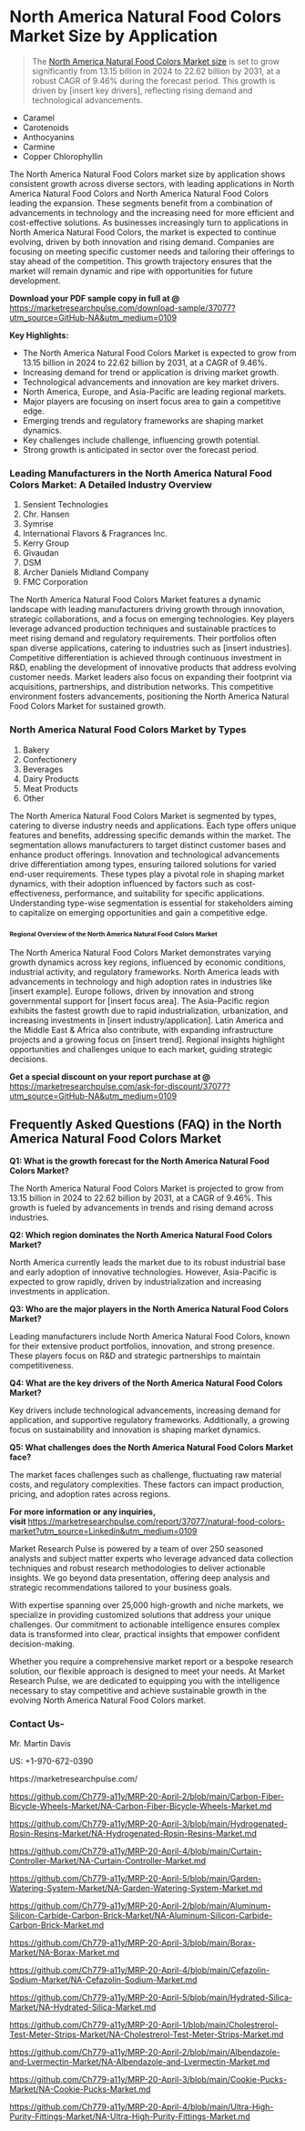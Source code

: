 <h1>North America Natural Food Colors Market&nbsp;Size by Application</h1><blockquote><p>The <a href="https://marketresearchpulse.com/download-sample/37077?utm_source=GitHub-NA&amp;utm_medium=0109">North America Natural Food Colors Market size</a> is set to grow significantly from 13.15 billion in 2024 to 22.62 billion by 2031, at a robust CAGR of 9.46% during the forecast period. This growth is driven by [insert key drivers], reflecting rising demand and technological advancements.</p></blockquote><ul><li>Caramel <li> Carotenoids <li> Anthocyanins <li> Carmine <li> Copper Chlorophyllin</li></ul><p>The North America Natural Food Colors market size by application shows consistent growth across diverse sectors, with leading applications in North America Natural Food Colors and North America Natural Food Colors leading the expansion. These segments benefit from a combination of advancements in technology and the increasing need for more efficient and cost-effective solutions. As businesses increasingly turn to applications in North America Natural Food Colors, the market is expected to continue evolving, driven by both innovation and rising demand. Companies are focusing on meeting specific customer needs and tailoring their offerings to stay ahead of the competition. This growth trajectory ensures that the market will remain dynamic and ripe with opportunities for future development.</p><p><strong>Download your PDF sample copy in full at @ </strong><a href="https://marketresearchpulse.com/download-sample/37077?utm_source=GitHub-NA&amp;utm_medium=0109">https://marketresearchpulse.com/download-sample/37077?utm_source=GitHub-NA&amp;utm_medium=0109</a></p><p><strong>Key Highlights: </strong></p><ul><li>The North America Natural Food Colors Market is expected to grow from 13.15 billion in 2024 to 22.62 billion by 2031, at a CAGR of 9.46%.</li><li>Increasing demand for trend or application is driving market growth.</li><li>Technological advancements and innovation are key market drivers.</li><li>North America, Europe, and Asia-Pacific are leading regional markets.</li><li>Major players are focusing on insert focus area to gain a competitive edge.</li><li>Emerging trends and regulatory frameworks are shaping market dynamics.</li><li>Key challenges include challenge, influencing growth potential.</li><li>Strong growth is anticipated in sector over the forecast period.</li></ul><h3>Leading Manufacturers in the North America Natural Food Colors Market: A Detailed Industry Overview</h3><ol><li>Sensient Technologies</li><li>Chr. Hansen</li><li>Symrise</li><li>International Flavors & Fragrances Inc.</li><li>Kerry Group</li><li>Givaudan</li><li>DSM</li><li>Archer Daniels Midland Company</li><li>FMC Corporation</li></ol><div class="flex max-w-full flex-col flex-grow"><div class="min-h-8 text-message flex w-full flex-col items-end gap-2 whitespace-normal break-words [.text-message+&amp;]:mt-5" dir="auto" data-message-author-role="assistant" data-message-id="fd8432e4-4910-450d-b182-61b7bfb0a01f" data-message-model-slug="gpt-4o"><div class="flex w-full flex-col gap-1 empty:hidden first:pt-[3px]"><div class="markdown prose w-full break-words dark:prose-invert light"><p>The North America Natural Food Colors Market features a dynamic landscape with leading manufacturers driving growth through innovation, strategic collaborations, and a focus on emerging technologies. Key players leverage advanced production techniques and sustainable practices to meet rising demand and regulatory requirements. Their portfolios often span diverse applications, catering to industries such as [insert industries]. Competitive differentiation is achieved through continuous investment in R&amp;D, enabling the development of innovative products that address evolving customer needs. Market leaders also focus on expanding their footprint via acquisitions, partnerships, and distribution networks. This competitive environment fosters advancements, positioning the North America Natural Food Colors Market for sustained growth.</p></div></div></div></div><h3>North America Natural Food Colors Market by Types</h3><ol><li>Bakery <li> Confectionery <li> Beverages <li> Dairy Products <li> Meat Products <li> Other</li></ol><div class="flex max-w-full flex-col flex-grow"><div class="min-h-8 text-message flex w-full flex-col items-end gap-2 whitespace-normal break-words [.text-message+&amp;]:mt-5" dir="auto" data-message-author-role="assistant" data-message-id="084470be-0bb7-4664-bddf-5156b4f41249" data-message-model-slug="gpt-4o-mini"><div class="flex w-full flex-col gap-1 empty:hidden first:pt-[3px]"><div class="markdown prose w-full break-words dark:prose-invert light"><p>The North America Natural Food Colors Market is segmented by types, catering to diverse industry needs and applications. Each type offers unique features and benefits, addressing specific demands within the market. The segmentation allows manufacturers to target distinct customer bases and enhance product offerings. Innovation and technological advancements drive differentiation among types, ensuring tailored solutions for varied end-user requirements. These types play a pivotal role in shaping market dynamics, with their adoption influenced by factors such as cost-effectiveness, performance, and suitability for specific applications. Understanding type-wise segmentation is essential for stakeholders aiming to capitalize on emerging opportunities and gain a competitive edge.</p></div></div></div></div><h3><span style="font-size: 11px;">Regional Overview of the North America Natural Food Colors Market</span></h3><div class="flex max-w-full flex-col flex-grow"><div class="min-h-8 text-message flex w-full flex-col items-end gap-2 whitespace-normal break-words [.text-message+&amp;]:mt-5" dir="auto" data-message-author-role="assistant" data-message-id="e9038762-ce64-4e30-91c9-9bd413514231" data-message-model-slug="gpt-4o-mini"><div class="flex w-full flex-col gap-1 empty:hidden first:pt-[3px]"><div class="markdown prose w-full break-words dark:prose-invert light"><p>The North America Natural Food Colors Market demonstrates varying growth dynamics across key regions, influenced by economic conditions, industrial activity, and regulatory frameworks. North America leads with advancements in technology and high adoption rates in industries like [insert example]. Europe follows, driven by innovation and strong governmental support for [insert focus area]. The Asia-Pacific region exhibits the fastest growth due to rapid industrialization, urbanization, and increasing investments in [insert industry/application]. Latin America and the Middle East &amp; Africa also contribute, with expanding infrastructure projects and a growing focus on [insert trend]. Regional insights highlight opportunities and challenges unique to each market, guiding strategic decisions.</p></div></div></div></div><p><strong>Get a special discount on your report purchase at @ </strong><a href="https://marketresearchpulse.com/ask-for-discount/37077?utm_source=GitHub-NA&amp;utm_medium=0109">https://marketresearchpulse.com/ask-for-discount/37077?utm_source=GitHub-NA&amp;utm_medium=0109</a></p><h2>Frequently Asked Questions (FAQ) in the North America Natural Food Colors Market</h2><p><strong>Q1: What is the growth forecast for the North America Natural Food Colors Market?</strong></p><p>The North America Natural Food Colors Market is projected to grow from 13.15 billion in 2024 to 22.62 billion by 2031, at a CAGR of 9.46%. This growth is fueled by advancements in trends and rising demand across industries.</p><p><strong>Q2: Which region dominates the North America Natural Food Colors Market?</strong></p><p>North America currently leads the market due to its robust industrial base and early adoption of innovative technologies. However, Asia-Pacific is expected to grow rapidly, driven by industrialization and increasing investments in application.</p><p><strong>Q3: Who are the major players in the North America Natural Food Colors Market?</strong></p><p>Leading manufacturers include North America Natural Food Colors, known for their extensive product portfolios, innovation, and strong presence. These players focus on R&amp;D and strategic partnerships to maintain competitiveness.</p><p><strong>Q4: What are the key drivers of the North America Natural Food Colors Market?</strong></p><p>Key drivers include technological advancements, increasing demand for application, and supportive regulatory frameworks. Additionally, a growing focus on sustainability and innovation is shaping market dynamics.</p><p><strong>Q5: What challenges does the North America Natural Food Colors Market face?</strong></p><p>The market faces challenges such as challenge, fluctuating raw material costs, and regulatory complexities. These factors can impact production, pricing, and adoption rates across regions.</p><p><strong>For more information or any inquiries, visit&nbsp;</strong><a href="https://marketresearchpulse.com/report/37077/natural-food-colors-market?utm_source=Linkedin&utm_medium=0109">https://marketresearchpulse.com/report/37077/natural-food-colors-market?utm_source=Linkedin&utm_medium=0109</a></p><p>Market Research Pulse is powered by a team of over 250 seasoned analysts and subject matter experts who leverage advanced data collection techniques and robust research methodologies to deliver actionable insights. We go beyond data presentation, offering deep analysis and strategic recommendations tailored to your business goals.</p><p>With expertise spanning over 25,000 high-growth and niche markets, we specialize in providing customized solutions that address your unique challenges. Our commitment to actionable intelligence ensures complex data is transformed into clear, practical insights that empower confident decision-making.</p><p>Whether you require a comprehensive market report or a bespoke research solution, our flexible approach is designed to meet your needs. At Market Research Pulse, we are dedicated to equipping you with the intelligence necessary to stay competitive and achieve sustainable growth in the evolving North America Natural Food Colors market.</p><h3><strong>Contact Us-</strong></h3><p>Mr. Martin Davis</p><p>US: +1-970-672-0390</p><p>https://marketresearchpulse.com/</p><p><a href="https://github.com/Ch779-a11y/MRP-20-April-2/blob/main/Carbon-Fiber-Bicycle-Wheels-Market/NA-Carbon-Fiber-Bicycle-Wheels-Market.md">https://github.com/Ch779-a11y/MRP-20-April-2/blob/main/Carbon-Fiber-Bicycle-Wheels-Market/NA-Carbon-Fiber-Bicycle-Wheels-Market.md</a></p><p><a href="https://github.com/Ch779-a11y/MRP-20-April-3/blob/main/Hydrogenated-Rosin-Resins-Market/NA-Hydrogenated-Rosin-Resins-Market.md">https://github.com/Ch779-a11y/MRP-20-April-3/blob/main/Hydrogenated-Rosin-Resins-Market/NA-Hydrogenated-Rosin-Resins-Market.md</a></p><p><a href="https://github.com/Ch779-a11y/MRP-20-April-4/blob/main/Curtain-Controller-Market/NA-Curtain-Controller-Market.md">https://github.com/Ch779-a11y/MRP-20-April-4/blob/main/Curtain-Controller-Market/NA-Curtain-Controller-Market.md</a></p><p><a href="https://github.com/Ch779-a11y/MRP-20-April-5/blob/main/Garden-Watering-System-Market/NA-Garden-Watering-System-Market.md">https://github.com/Ch779-a11y/MRP-20-April-5/blob/main/Garden-Watering-System-Market/NA-Garden-Watering-System-Market.md</a></p><p><a href="https://github.com/Ch779-a11y/MRP-20-April-2/blob/main/Aluminum-Silicon-Carbide-Carbon-Brick-Market/NA-Aluminum-Silicon-Carbide-Carbon-Brick-Market.md">https://github.com/Ch779-a11y/MRP-20-April-2/blob/main/Aluminum-Silicon-Carbide-Carbon-Brick-Market/NA-Aluminum-Silicon-Carbide-Carbon-Brick-Market.md</a></p><p><a href="https://github.com/Ch779-a11y/MRP-20-April-3/blob/main/Borax-Market/NA-Borax-Market.md">https://github.com/Ch779-a11y/MRP-20-April-3/blob/main/Borax-Market/NA-Borax-Market.md</a></p><p><a href="https://github.com/Ch779-a11y/MRP-20-April-4/blob/main/Cefazolin-Sodium-Market/NA-Cefazolin-Sodium-Market.md">https://github.com/Ch779-a11y/MRP-20-April-4/blob/main/Cefazolin-Sodium-Market/NA-Cefazolin-Sodium-Market.md</a></p><p><a href="https://github.com/Ch779-a11y/MRP-20-April-5/blob/main/Hydrated-Silica-Market/NA-Hydrated-Silica-Market.md">https://github.com/Ch779-a11y/MRP-20-April-5/blob/main/Hydrated-Silica-Market/NA-Hydrated-Silica-Market.md</a></p><p><a href="https://github.com/Ch779-a11y/MRP-20-April-1/blob/main/Cholestrerol-Test-Meter-Strips-Market/NA-Cholestrerol-Test-Meter-Strips-Market.md">https://github.com/Ch779-a11y/MRP-20-April-1/blob/main/Cholestrerol-Test-Meter-Strips-Market/NA-Cholestrerol-Test-Meter-Strips-Market.md</a></p><p><a href="https://github.com/Ch779-a11y/MRP-20-April-2/blob/main/Albendazole-and-Lvermectin-Market/NA-Albendazole-and-Lvermectin-Market.md">https://github.com/Ch779-a11y/MRP-20-April-2/blob/main/Albendazole-and-Lvermectin-Market/NA-Albendazole-and-Lvermectin-Market.md</a></p><p><a href="https://github.com/Ch779-a11y/MRP-20-April-3/blob/main/Cookie-Pucks-Market/NA-Cookie-Pucks-Market.md">https://github.com/Ch779-a11y/MRP-20-April-3/blob/main/Cookie-Pucks-Market/NA-Cookie-Pucks-Market.md</a></p><p><a href="https://github.com/Ch779-a11y/MRP-20-April-4/blob/main/Ultra-High-Purity-Fittings-Market/NA-Ultra-High-Purity-Fittings-Market.md">https://github.com/Ch779-a11y/MRP-20-April-4/blob/main/Ultra-High-Purity-Fittings-Market/NA-Ultra-High-Purity-Fittings-Market.md</a></p>
